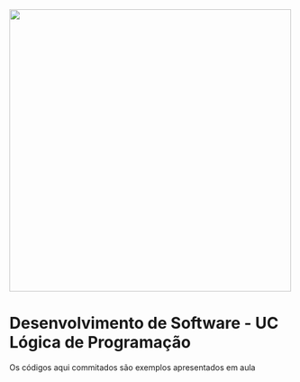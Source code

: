 <img src="https://ap.senai.br/images/CHAMADA-SENAI.jpg" alt="" width="500px" align="center">
<h1>Desenvolvimento de Software - UC Lógica de Programação</h1>
<p>
  Os códigos aqui commitados são exemplos apresentados em aula
</p>
